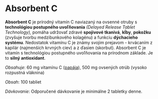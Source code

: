 Absorbent C
===========

**Absorbent C** je prírodný vitamín C naviazaný na ovsenné otruby s
**technológiou postupného uvoľňovania** *(Delayed Release Tablet Technology),*
pomáha udržovať zdravé **spojivové tkanivá**, **kĺby**, **pokožku** (zvyšuje
tvorbu medzibunkového kolagénu) a funkciu **dýchacieho systému**. Nedostatok
vitamínu C je známy svojim prejavom - krvácaním z kapilár (najmenších krvných
ciev) a z ďasien (skorbut). Absorbent C je vitamín s technológiou postupného
uvoľňovania na prírodnom základe. Je to **silný antioxidant**.

*Obsahuje*: 60 mg vitamínu C
([papája](/sip/p/papaja-obycajna/)), 500 mg ovsených otrúb
(vysoko rozpustná vláknina)

*Obsah*: 100 tabliet

*Dávkovanie*: Odporučené dávkovanie je minimálne 2 tabletky denne.

